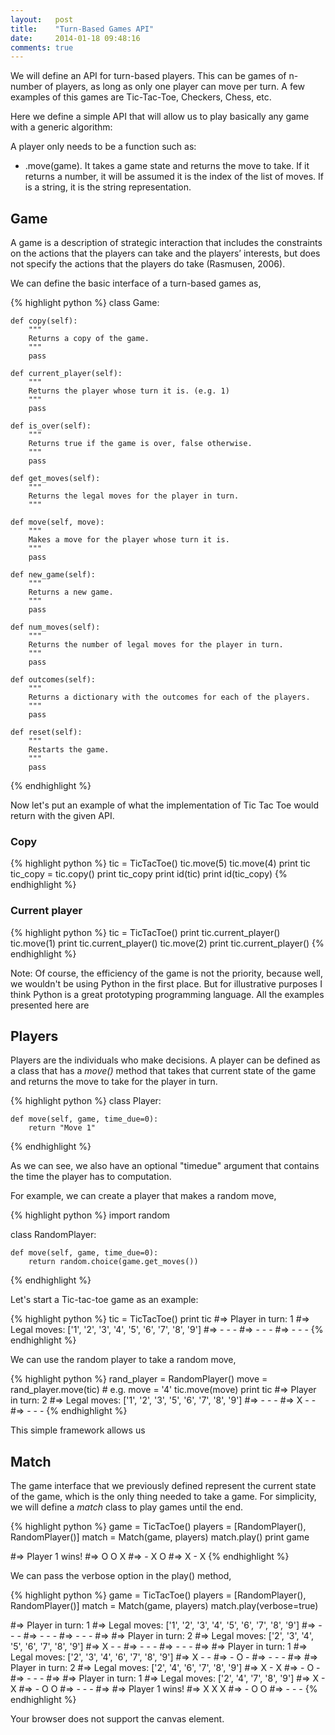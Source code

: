 ```yaml
---
layout:   post
title:    "Turn-Based Games API"
date:     2014-01-18 09:48:16
comments: true
---
```


We will define an API for turn-based players. This can be games of n-number of players, as long as
only one player can move per turn. A few examples of this games are Tic-Tac-Toe, Checkers, Chess,
etc. 

Here we define a simple API that will allow us to play basically any game with a generic algorithm:


A player only needs to be a function such as:

- .move(game). It takes a game state and returns the move to take. If it returns a number, it will
  be assumed it is the index of the list of moves. If is a string, it is the string representation.

Game
----

A game is a description of strategic interaction that includes the constraints on the actions that
the players can take and the players’ interests, but does not specify the actions that the players
do take (Rasmusen, 2006).

We can define the basic interface of a turn-based games as,

{% highlight python %}
class Game:

    def copy(self):
        """
        Returns a copy of the game.
        """
        pass

    def current_player(self):
        """
        Returns the player whose turn it is. (e.g. 1)
        """
        pass

    def is_over(self):
        """
        Returns true if the game is over, false otherwise.
        """
        pass

    def get_moves(self):
        """
        Returns the legal moves for the player in turn.
        """

    def move(self, move):
        """
        Makes a move for the player whose turn it is.
        """
        pass

    def new_game(self):
        """
        Returns a new game.
        """
        pass

    def num_moves(self):
        """
        Returns the number of legal moves for the player in turn.
        """
        pass

    def outcomes(self):
        """
        Returns a dictionary with the outcomes for each of the players.
        """
        pass

    def reset(self):
        """
        Restarts the game.
        """
        pass

{% endhighlight %}

Now let's put an example of what the implementation of Tic Tac Toe would return with the given API.

### Copy

{% highlight python %}
tic = TicTacToe()
tic.move(5)
tic.move(4)
print tic
tic_copy = tic.copy()
print tic_copy
print id(tic)
print id(tic_copy)
{% endhighlight %}

### Current player

{% highlight python %}
tic = TicTacToe()
print tic.current_player()
tic.move(1)
print tic.current_player()
tic.move(2)
print tic.current_player()
{% endhighlight %}

Note: Of course, the efficiency of the game is not the priority, because well, we wouldn't be using
Python in the first place. But for illustrative purposes I think Python is a great prototyping
programming language. All the examples presented here are 

Players
-------

Players are the individuals who make decisions. A player can be defined as a class that has a *move()* method
that takes that current state of the game and returns the move to take for the player in turn.

{% highlight python %}
class Player:

    def move(self, game, time_due=0):
        return "Move 1"
{% endhighlight %}

As we can see, we also have an optional "timedue" argument that contains the time the player has to
computation.

For example, we can create a player that makes a random move,

{% highlight python %}
import random

class RandomPlayer:

    def move(self, game, time_due=0):
        return random.choice(game.get_moves())
{% endhighlight %}

Let's start a Tic-tac-toe game as an example:

{% highlight python %}
tic = TicTacToe()
print tic
#=> Player in turn: 1
#=> Legal moves: ['1', '2', '3', '4', '5', '6', '7', '8', '9']
#=> - - -
#=> - - -
#=> - - -
{% endhighlight %}

We can use the random player to take a random move,

{% highlight python %}
rand_player = RandomPlayer()
move = rand_player.move(tic) # e.g. move = '4'
tic.move(move)
print tic
#=> Player in turn: 2
#=> Legal moves: ['1', '2', '3', '5', '6', '7', '8', '9']
#=> - - -
#=> X - -
#=> - - -
{% endhighlight %}

This simple framework allows us 

Match
-----

The game interface that we previously defined represent the current state of the game, which is the
only thing needed to take a game. For simplicity, we will define a *match* class to play games until
the end.

{% highlight python %}
game = TicTacToe()
players = [RandomPlayer(), RandomPlayer()]
match = Match(game, players)
match.play()
print game

#=> Player 1 wins!
#=> O O X
#=> - X O
#=> X - X
{% endhighlight %}

We can pass the verbose option in the play() method,

{% highlight python %}
game = TicTacToe()
players = [RandomPlayer(), RandomPlayer()]
match = Match(game, players)
match.play(verbose=true)

#=> Player in turn: 1
#=> Legal moves: ['1', '2', '3', '4', '5', '6', '7', '8', '9']
#=> - - -
#=> - - -
#=> - - -
#=>
#=> Player in turn: 2
#=> Legal moves: ['2', '3', '4', '5', '6', '7', '8', '9']
#=> X - -
#=> - - -
#=> - - -
#=>
#=> Player in turn: 1
#=> Legal moves: ['2', '3', '4', '6', '7', '8', '9']
#=> X - -
#=> - O -
#=> - - -
#=>
#=> Player in turn: 2
#=> Legal moves: ['2', '4', '6', '7', '8', '9']
#=> X - X
#=> - O -
#=> - - -
#=>
#=> Player in turn: 1
#=> Legal moves: ['2', '4', '7', '8', '9']
#=> X - X
#=> - O O
#=> - - -
#=>
#=> Player 1 wins!
#=> X X X
#=> - O O
#=> - - -
{% endhighlight %}

<canvas id="canvas" width="150" height="150">
Your browser does not support the canvas element.
</canvas>

<script src="/js/tic-tac-toe.js"></script>

[jekyll-gh]: https://github.com/mojombo/jekyll
[jekyll]:    http://jekyllrb.com
